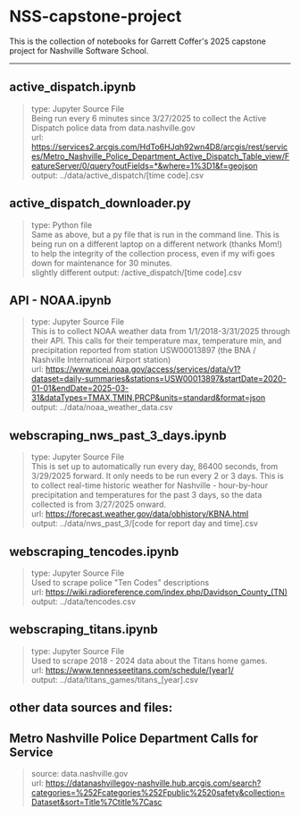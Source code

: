 # NSS-capstone-project

This is the collection of notebooks for Garrett Coffer's 2025 capstone project for Nashville Software School.

---

## active_dispatch.ipynb  
>type: Jupyter Source File  
Being run every 6 minutes since 3/27/2025 to collect the Active Dispatch police data from data.nashville.gov  
url: https://services2.arcgis.com/HdTo6HJqh92wn4D8/arcgis/rest/services/Metro_Nashville_Police_Department_Active_Dispatch_Table_view/FeatureServer/0/query?outFields=*&where=1%3D1&f=geojson  
output: ../data/active_dispatch/[time code].csv


## active_dispatch_downloader.py  
>type: Python file  
Same as above, but a py file that is run in the command line.  This is being run on a different laptop on a different network (thanks Mom!) to help the integrity of the collection process, even if my wifi goes down for maintenance for 30 minutes.  
slightly different output: /active_dispatch/[time code].csv

## API - NOAA.ipynb  
>type: Jupyter Source File  
This is to collect NOAA weather data from 1/1/2018-3/31/2025 through their API.  This calls for their temperature max, temperature min, and precipitation reported from station USW00013897 (the BNA / Nashville International Airport station)  
url: https://www.ncei.noaa.gov/access/services/data/v1?dataset=daily-summaries&stations=USW00013897&startDate=2020-01-01&endDate=2025-03-31&dataTypes=TMAX,TMIN,PRCP&units=standard&format=json  
output: ../data/noaa_weather_data.csv

## webscraping_nws_past_3_days.ipynb  
>type: Jupyter Source File  
This is set up to automatically run every day, 86400 seconds, from 3/29/2025 forward.  It only needs to be run every 2 or 3 days.  This is to collect real-time historic weather for Nashville - hour-by-hour precipitation and temperatures for the past 3 days, so the data collected is from 3/27/2025 onward.  
url: https://forecast.weather.gov/data/obhistory/KBNA.html  
output: ../data/nws_past_3/[code for report day and time].csv

## webscraping_tencodes.ipynb  
>type: Jupyter Source File  
Used to scrape police "Ten Codes" descriptions  
url: https://wiki.radioreference.com/index.php/Davidson_County_(TN)  
output: ../data/tencodes.csv

## webscraping_titans.ipynb  
>type: Jupyter Source File  
Used to scrape 2018 - 2024 data about the Titans home games.  
url: https://www.tennesseetitans.com/schedule/[year]/  
output: ../data/titans_games/titans_[year].csv


## other data sources and files:


## Metro Nashville Police Department Calls for Service  
>source: data.nashville.gov  
url: https://datanashvillegov-nashville.hub.arcgis.com/search?categories=%252Fcategories%252Fpublic%2520safety&collection=Dataset&sort=Title%7Ctitle%7Casc